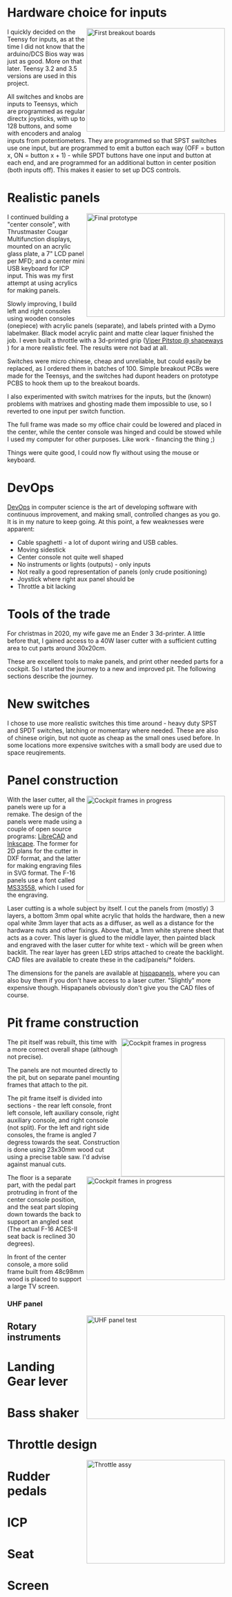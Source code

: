 # Hardware choice for inputs

<a href="/viperpit/images/breakout.jpg" border="0"><img align="right" width="320" height="240" src="/viperpit/images/breakout.jpg" alt="First breakout boards" /></a>

I quickly decided on the Teensy for inputs, as at the time I did not know that the arduino/DCS Bios way was just as good. More on that later. Teensy 3.2 and 3.5 versions are used in this project.

All switches and knobs are inputs to Teensys, which are programmed as regular directx joysticks, with up to 128 buttons, and some with encoders and analog inputs from potentiometers. They are programmed so that SPST switches use one input, but are programmed to emit a button each way (OFF = button x, ON = button x + 1) - while SPDT buttons have one input and button at each end, and are programmed for an additional button in center position (both inputs off). This makes it easier to set up DCS controls.

# Realistic panels

<a href="/viperpit/images/final-proto.jpg" border="0"><img align="right" width="320" height="240" src="/viperpit/images/final-proto.jpg" alt="Final prototype" /></a>

I continued building a "center console", with Thrustmaster Cougar Multifunction displays, mounted on an acrylic glass plate, a 7" LCD panel per MFD; and a center mini USB keyboard for ICP input. This was my first attempt at using acrylics for making panels.  

Slowly improving, I build left and right consoles using wooden consoles (onepiece) with acrylic panels (separate), and labels printed with a Dymo labelmaker. Black model acrylic paint and matte clear laquer finished the job. I even built a throttle with a 3d-printed grip ([Viper Pitstop @ shapeways ](https://www.shapeways.com/shops/f16)) for a more realistic feel. The results were not bad at all.

Switches were micro chinese, cheap and unreliable, but could easily be replaced, as I ordered them in batches of 100. Simple breakout PCBs were made for the Teensys, and the switches had dupont headers on prototype PCBS to hook them up to the breakout boards.

I also experimented with switch matrixes for the inputs, but the (known) problems with matrixes and ghosting made them impossible to use, so I reverted to one input per switch function.

The full frame was made so my office chair could be lowered and placed in the center, while the center console was hinged and could be stowed while I used my computer for other purposes. Like work - financing the thing ;)

Things were quite good, I could now fly without using the mouse or keyboard.


# DevOps

[DevOps](https://en.wikipedia.org/wiki/DevOps) in computer science is the art of developing software with continuous improvement, and making small, controlled changes as you go. It is in my nature to keep going. At this point, a few weaknesses were apparent:

* Cable spaghetti - a lot of dupont wiring and USB cables.
* Moving sidestick
* Center console not quite well shaped
* No instruments or lights (outputs) - only inputs
* Not really a good representation of panels (only crude positioning)
* Joystick where right aux panel should be
* Throttle a bit lacking

# Tools of the trade

For christmas in 2020, my wife gave me an Ender 3 3d-printer. A little before that, I gained access to a 40W  laser cutter with a sufficient cutting area to cut parts around 30x20cm.

These are excellent tools to make panels, and print other needed parts for a cockpit. So I started the journey to a new and improved pit. The following sections describe the journey.

# New switches

I chose to use more realistic switches this time around - heavy duty SPST and SPDT switches, latching or momentary where needed. These are also of chinese origin, but not quote as cheap as the small ones used before. In some locations more expensive switches with a small body are used due to space reuqirements.

# Panel construction
<a href="/viperpit/images/in_progress_panels.jpg" border="0"><img align="right" width="320" height="246" src="/viperpit/images/in_progress_panels.jpg" alt="Cockpit frames in progress" /></a>

With the laser cutter, all the panels were up for a remake. The design of the panels were made using a couple of open source programs: [LibreCAD](https://librecad.org/) and [Inkscape](https://inkscape.org/). The former for 2D plans for the cutter in DXF format, and the latter for making engraving files in SVG format. The F-16 panels use a font called [MS33558](https://www.wfonts.com/font/ms-33558), which I used for the engraving.

Laser cutting is a whole subject by itself. I cut the panels from (mostly) 3 layers, a bottom 3mm opal white acrylic that holds the hardware, then a new opal white 3mm layer that acts as a diffuser, as well as a distance for the hardware nuts and other fixings. Above that, a 1mm white styrene sheet that acts as a cover. This layer is glued to the middle layer, then painted black and engraved with the laser cutter for white text - which will be green when backlit. The rear layer has green LED strips attached to create the backlight. CAD files are available to create these in the cad/panels/* folders.

The dimensions for the panels are available at [hispapanels](https://hispapanels.com/tienda/en/20-f-16-fighting-falcon), where you can also buy them if you don't have access to a laser cutter. "Slightly" more expensive though. Hispapanels obviously don't give you the CAD files of course.

# Pit frame construction

<a href="/viperpit/images/in_progress_pit_frame.jpg" border="0"><img align="right" width="240" height="320" src="/viperpit/images/in_progress_pit_frame.jpg" alt="Cockpit frames in progress" /></a>

<a href="/viperpit/images/in_progress_pit1.jpg" border="0"><img align="right" width="320" height="240" src="/viperpit/images/in_progress_pit1.jpg" alt="Cockpit frames in progress" /></a>

The pit itself was rebuilt, this time with a more correct overall shape (although not precise).

The panels are not mounted directly to the pit, but on separate panel mounting frames that attach to the pit.

The pit frame itself is divided into sections - the rear left console, front left console, left auxiliary console, right auxiliary console, and right console (not split). For the left and right side consoles, the frame is angled 7 degress towards the seat. Construction is done using 23x30mm wood cut using a precise table saw. I'd advise against manual cuts.

The floor is a separate part, with the pedal part protruding in front of the center console position, and the seat part sloping down towards the back to support an angled seat (The actual F-16 ACES-II seat back is reclined 30 degrees).

In front of the center console, a more solid frame built from 48c98mm wood is placed to support a large TV screen.


### UHF panel
<a href="/viperpit/images/in_progress_uhf.jpg" border="0"><img align="right" width="320" height="240" src="/viperpit/images/in_progress_uhf.jpg" alt="UHF panel test" /></a>

## Rotary instruments

# Landing Gear lever

# Bass shaker

# Throttle design
<a href="/viperpit/images/in_progress_throttle.jpg" border="0"><img align="right" width="320" height="240" src="/viperpit/images/in_progress_throttle.jpg" alt="Throttle assy" /></a>
# Rudder pedals

# ICP

# Seat

# Screen
